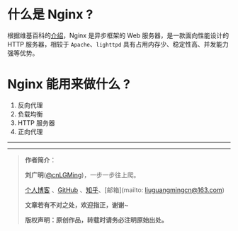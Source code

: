 # 什么是 Nginx ?

根据维基百科的[介绍](https://zh.wikipedia.org/wiki/Nginx)，Nginx 是异步框架的 Web 服务器，是一款面向性能设计的 HTTP 服务器，相较于 `Apache`、`lighttpd` 具有占用内存少、稳定性高、并发能力强等优势。 

# Nginx 能用来做什么 ?

1. 反向代理
2. 负载均衡
3. HTTP 服务器
4. 正向代理 





---

---

> **作者简介**：
>
> **刘广明**([@cnLGMing](http://weibo.com/u/1665380350))，一步一步往上爬。
>
> [个人博客](http://www.cnlgming.com/) 、[GitHub](https://github.com/cnLGMing) 、[知乎](https://www.zhihu.com/people/LGMing)、[邮箱](mailto: liuguangmingcn@163.com)
>
> **文章若有不对之处，欢迎指正，谢谢~**
>
> **版权声明：原创作品，转载时请务必注明原始出处。**

